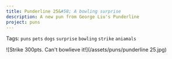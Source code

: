```yaml
---
title: Punderline 25&#58; A bowling surprise
description: A new pun from George Liu's Punderline
project: puns
---
```

Tags: `puns` `pets` `dogs` `surprise` `bowling` `strike` `aniamals`

![Strike 300pts. Can't bowlieve it!](/assets/puns/punderline 25.jpg)
